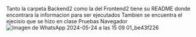 Tanto la carpeta Backend2 como la del Frontend2 tiene su README donde encontrara la informacion para ser ejecutados
Tambien se encuentra el ejecisio que se hizo en clase
Pruebas
Navegador
![Imagen de WhatsApp 2024-05-24 a las 15 09 01_be43f226](https://github.com/BrayanJ08/frontandbackend/assets/109627544/32677c53-206c-4e9a-aff2-84420ce1a130)
